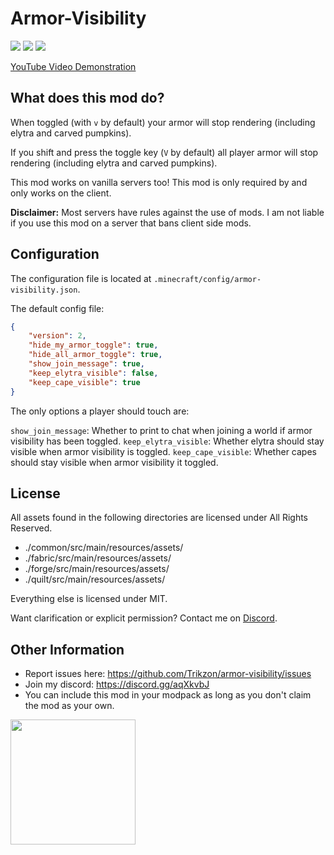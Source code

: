 # Armor-Visibility
[![](http://cf.way2muchnoise.eu/full_387962_Downloads.svg)](https://www.curseforge.com/minecraft/mc-mods/armor-visibility) 
[![](https://modrinth-utils.vercel.app/api/badge/downloads/?id=armor-visibility&logo=true)](https://www.modrinth.com/mod/armor-visibility)
[![](http://cf.way2muchnoise.eu/versions/387962.svg)](https://www.curseforge.com/minecraft/mc-mods/armor-visibility)

[YouTube Video Demonstration](https://youtu.be/y9PXSRNULdw)

## What does this mod do?

When toggled (with `v` by default) your armor will stop rendering (including elytra and carved pumpkins).

If you shift and press the toggle key (`V` by default) all player armor will stop rendering (including elytra and carved pumpkins).

This mod works on vanilla servers too! This mod is only required by and only works on the client.

**Disclaimer:** Most servers have rules against the use of mods. I am not liable if you use this mod on a server that bans client side mods.

## Configuration

The configuration file is located at `.minecraft/config/armor-visibility.json`.

The default config file:
```json
{
    "version": 2,
    "hide_my_armor_toggle": true,
    "hide_all_armor_toggle": true,
    "show_join_message": true,
    "keep_elytra_visible": false,
    "keep_cape_visible": true
}
```

The only options a player should touch are:

`show_join_message`: Whether to print to chat when joining a world if armor visibility has been toggled.
`keep_elytra_visible`: Whether elytra should stay visible when armor visibility is toggled.
`keep_cape_visible`: Whether capes should stay visible when armor visibility it toggled.

## License

All assets found in the following directories are licensed under All Rights Reserved.
- ./common/src/main/resources/assets/
- ./fabric/src/main/resources/assets/
- ./forge/src/main/resources/assets/
- ./quilt/src/main/resources/assets/

Everything else is licensed under MIT.

Want clarification or explicit permission? Contact me on [Discord](https://discord.gg/aqXkvbJ).

## Other Information

- Report issues here: https://github.com/Trikzon/armor-visibility/issues
- Join my discord: https://discord.gg/aqXkvbJ
- You can include this mod in your modpack as long as you don't claim the mod as your own.


[<img src="https://user-images.githubusercontent.com/14358394/115450238-f39e8100-a21b-11eb-89d0-fa4b82cdbce8.png" width="200">](https://ko-fi.com/trikzon)
